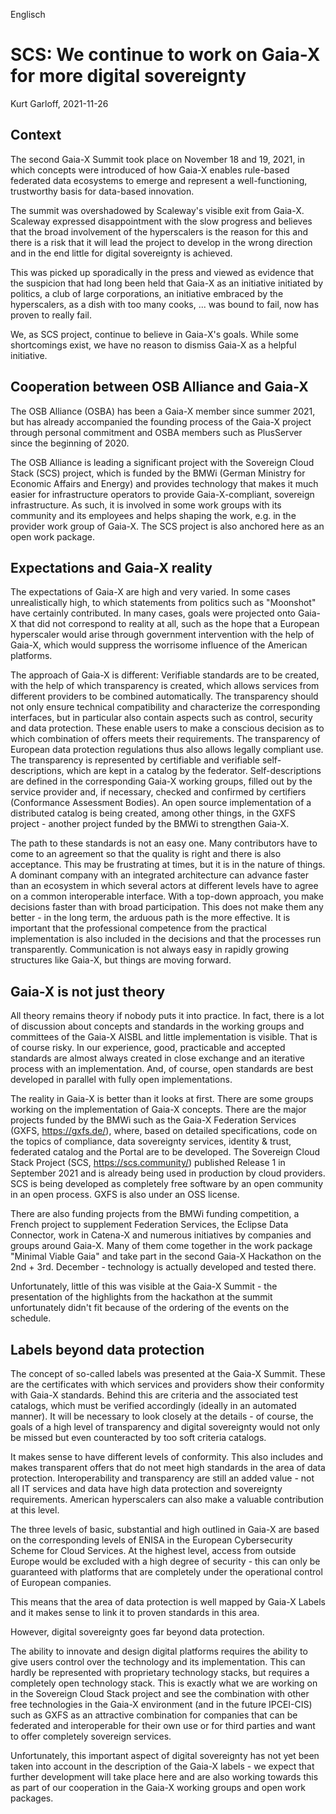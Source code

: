 Englisch

# SCS: We continue to work on Gaia-X for more digital sovereignty

Kurt Garloff, 2021-11-26

## Context

The second Gaia-X Summit took place on November 18 and 19, 2021, in which
concepts were introduced of how Gaia-X enables rule-based federated data
ecosystems to emerge and represent a well-functioning, trustworthy basis for
data-based innovation.

The summit was overshadowed by Scaleway's visible exit from Gaia-X. Scaleway
expressed disappointment with the slow progress and believes that the broad
involvement of the hyperscalers is the reason for this and there is a risk that
it will lead the project to develop in the wrong direction and in the end
little for digital sovereignty is achieved.

This was picked up sporadically in the press and viewed as evidence that the
suspicion that had long been held that Gaia-X as an initiative initiated by
politics, a club of large corporations, an initiative embraced by the
hyperscalers, as a dish with too many cooks, ... was bound to fail, now has
proven to really fail.

We, as SCS project, continue to believe in Gaia-X's goals. While some
shortcomings exist, we have no reason to dismiss Gaia-X as a helpful initiative.

## Cooperation between OSB Alliance and Gaia-X

The OSB Alliance (OSBA) has been a Gaia-X member since summer 2021, but has
already accompanied the founding process of the Gaia-X project through personal
commitment and OSBA members such as PlusServer since the beginning of 2020.

The OSB Alliance is leading a significant project with the Sovereign Cloud
Stack (SCS) project, which is funded by the BMWi (German Ministry for Economic
Affairs and Energy) and provides technology that makes it much easier for
infrastructure operators to provide Gaia-X-compliant, sovereign infrastructure.
As such, it is involved in some work groups with its community and its
employees and helps shaping the work, e.g. in the provider work group of
Gaia-X. The SCS project is also anchored here as an open work package.

## Expectations and Gaia-X reality

The expectations of Gaia-X are high and very varied. In some cases
unrealistically high, to which statements from politics such as "Moonshot" have
certainly contributed. In many cases, goals were projected onto Gaia-X that did
not correspond to reality at all, such as the hope that a European hyperscaler
would arise through government intervention with the help of Gaia-X, which
would suppress the worrisome influence of the American platforms.

The approach of Gaia-X is different: Verifiable standards are to be created,
with the help of which transparency is created, which allows services from
different providers to be combined automatically. The transparency should not
only ensure technical compatibility and characterize the corresponding
interfaces, but in particular also contain aspects such as control, security
and data protection. These enable users to make a conscious decision as to
which combination of offers meets their requirements. The transparency of
European data protection regulations thus also allows legally compliant use.
The transparency is represented by certifiable and verifiable
self-descriptions, which are kept in a catalog by the federator.
Self-descriptions are defined in the corresponding Gaia-X working groups,
filled out by the service provider and, if necessary, checked and confirmed by
certifiers (Conformance Assessment Bodies). An open source implementation of a
distributed catalog is being created, among other things, in the GXFS project -
another project funded by the BMWi to strengthen Gaia-X.

The path to these standards is not an easy one. Many contributors have to come
to an agreement so that the quality is right and there is also acceptance. This
may be frustrating at times, but it is in the nature of things. A dominant
company with an integrated architecture can advance faster than an ecosystem in
which several actors at different levels have to agree on a common
interoperable interface. With a top-down approach, you make decisions faster
than with broad participation. This does not make them any better - in the long
term, the arduous path is the more effective. It is important that the
professional competence from the practical implementation is also included in
the decisions and that the processes run transparently. Communication is not
always easy in rapidly growing structures like Gaia-X, but things are moving
forward.

## Gaia-X is not just theory

All theory remains theory if nobody puts it into practice. In fact, there is a
lot of discussion about concepts and standards in the working groups and
committees of the Gaia-X AISBL and little implementation is visible. That is of
course risky. In our experience, good, practicable and accepted standards are
almost always created in close exchange and an iterative process with an
implementation. And, of course, open standards are best developed in parallel
with fully open implementations.

The reality in Gaia-X is better than it looks at first. There are some groups
working on the implementation of Gaia-X concepts. There are the major projects
funded by the BMWi such as the Gaia-X Federation Services (GXFS,
https://gxfs.de/), where, based on detailed specifications, code on the topics
of compliance, data sovereignty services, identity & trust, federated catalog
and the Portal are to be developed. The Sovereign Cloud Stack Project (SCS,
https://scs.community/) published Release 1 in September 2021 and is already
being used in production by cloud providers. SCS is being developed as
completely free software by an open community in an open process. GXFS is also
under an OSS license.

There are also funding projects from the BMWi funding competition, a French
project to supplement Federation Services, the Eclipse Data Connector, work in
Catena-X and numerous initiatives by companies and groups around Gaia-X. Many
of them come together in the work package "Minimal Viable Gaia" and take part
in the second Gaia-X Hackathon on the 2nd + 3rd. December - technology is
actually developed and tested there.

Unfortunately, little of this was visible at the Gaia-X Summit - the presentation
of the highlights from the hackathon at the summit unfortunately didn't fit
because of the ordering of the events on the schedule.

## Labels beyond data protection

The concept of so-called labels was presented at the Gaia-X Summit. These are
the certificates with which services and providers show their conformity with
Gaia-X standards. Behind this are criteria and the associated test catalogs,
which must be verified accordingly (ideally in an automated manner). It will be
necessary to look closely at the details - of course, the goals of a high level
of transparency and digital sovereignty would not only be missed but even
counteracted by too soft criteria catalogs.

It makes sense to have different levels of conformity. This also includes and
makes transparent offers that do not meet high standards in the area of
data protection. Interoperability and transparency are still an
added value - not all IT services and data have high data protection and
sovereignty requirements. American hyperscalers can also make a valuable
contribution at this level.

The three levels of basic, substantial and high outlined in Gaia-X are based on
the corresponding levels of ENISA in the European Cybersecurity Scheme for
Cloud Services. At the highest level, access from outside Europe would be
excluded with a high degree of security - this can only be guaranteed with
platforms that are completely under the operational control of European
companies.

This means that the area of data protection is well mapped by Gaia-X Labels and
it makes sense to link it to proven standards in this area.

However, digital sovereignty goes far beyond data protection.

The ability to innovate and design digital platforms requires the ability to
give users control over the technology and its implementation. This can hardly
be represented with proprietary technology stacks, but requires a completely
open technology stack. This is exactly what we are working on in the Sovereign
Cloud Stack project and see the combination with other free technologies in the
Gaia-X environment (and in the future IPCEI-CIS) such as GXFS as an attractive
combination for companies that can be federated and interoperable for their own
use or for third parties and want to offer completely sovereign services.

Unfortunately, this important aspect of digital sovereignty has not yet been
taken into account in the description of the Gaia-X labels - we expect that
further development will take place here and are also working towards this as
part of our cooperation in the Gaia-X working groups and open work packages.

